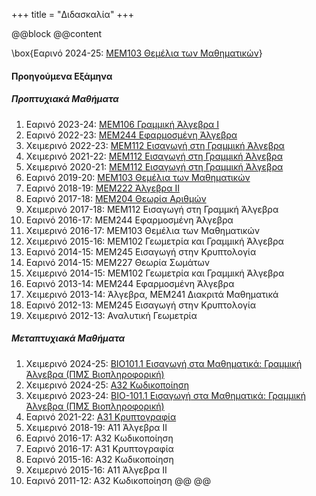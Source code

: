 +++
title = "Διδασκαλία"
+++

@@block
@@content

\box{Εαρινό 2024-25: [ΜΕΜ103 Θεμέλια των Μαθηματικών](https://elearn.uoc.gr/course/view.php?id=5671)}

#### Προηγούμενα Εξάμηνα

##### Προπτυχιακά Μαθήματα

1. Εαρινό 2023-24: [ΜΕΜ106 Γραμμική Άλγεβρα Ι](https://polyhedron.math.uoc.gr/2223/moodle/course/view.php?id=46)
1. Εαρινό 2022-23: [ΜΕΜ244 Εφαρμοσμένη Άλγεβρα](https://polyhedron.math.uoc.gr/2223/moodle/course/view.php?id=21#section-0)
1. Χειμερινό 2022-23: [ΜΕΜ112 Εισαγωγή στη Γραμμική Άλγεβρα](https://polyhedron.math.uoc.gr/2223/moodle/course/view.php?id=4)
1. Χειμερινό 2021-22: [ΜΕΜ112 Εισαγωγή στη Γραμμική Άλγεβρα](https://polyhedron.math.uoc.gr/2122/moodle/course/view.php?id=16)
1. Χειμερινό 2020-21: [ΜΕΜ112 Εισαγωγή στη Γραμμική Άλγεβρα](https://elearn.uoc.gr/course/view.php?id=2494)
1. Εαρινό 2019-20: [ΜΕΜ103 Θεμέλια των Μαθηματικών](https://polyhedron.math.uoc.gr/1920/moodle/course/view.php?id=8)
1. Εαρινό 2018-19: [ΜΕΜ222 Άλγεβρα ΙΙ](https://polyhedron.math.uoc.gr/1819/moodle/course/view.php?id=16)
1. Εαρινό 2017-18: [ΜΕΜ204 Θεωρία Αριθμών](https://polyhedron.math.uoc.gr/1718/moodle/course/view.php?id=8)
1. Χειμερινό 2017-18: ΜΕΜ112 Εισαγωγή στη Γραμμκή Άλγεβρα
1. Εαρινό 2016-17: ΜΕΜ244 Εφαρμοσμένη Άλγεβρα
1. Χειμερινό 2016-17: ΜΕΜ103 Θεμέλια των Μαθηματικών
1. Χειμερινό 2015-16: ΜΕΜ102 Γεωμετρία και Γραμμική Άλγεβρα
1. Εαρινό 2014-15: ΜΕΜ245 Εισαγωγή στην Κρυπτολογία
1. Εαρινό 2014-15: ΜΕΜ227 Θεωρία Σωμάτων
1. Χειμερινό 2014-15: ΜΕΜ102 Γεωμετρία και Γραμμική Άλγεβρα
1. Εαρινό 2013-14: ΜΕΜ244 Εφαρμοσμένη Άλγεβρα
1. Χειμερινό 2013-14: Άλγεβρα, ΜΕΜ241 Διακριτά Μαθηματικά
1. Εαρινό 2012-13: ΜΕΜ245 Εισαγωγή στην Κρυπτολογία
1. Χειμερινό 2012-13: Αναλυτική Γεωμετρία

##### Μεταπτυχιακά Μαθήματα
1. Χειμερινό 2024-25: [ΒΙΟ101.1 Εισαγωγή στα Μαθηματικά: Γραμμική Άλγεβρα (ΠΜΣ Βιοπληροφορική)](/content/teaching/bio101linearalgebra/)
1. Χειμερινό 2024-25: [Α32 Κωδικοποίηση](/content/teaching/coding/)
1. Χειμερινό 2023-24: [ΒΙΟ-101.1 Εισαγωγή στα Μαθηματικά: Γραμμική Άλγεβρα (ΠΜΣ Βιοπληροφορική)](https://polyhedron.math.uoc.gr/2223/moodle/course/view.php?id=38)
1. Εαρινό 2021-22: [Α31 Κρυπτογραφία](/content/teaching/cryptography/)
1. Χειμερινό 2018-19: Α11 Άλγεβρα ΙΙ
1. Εαρινό 2016-17: Α32 Κωδικοποίηση
1. Εαρινό 2016-17: Α31 Κρυπτογραφία
1. Εαρινό 2015-16: Α32 Κωδικοποίηση
1. Χειμερινό 2015-16: Α11 Άλγεβρα ΙΙ
1. Εαρινό 2011-12: Α32 Κωδικοποίηση
@@
@@

